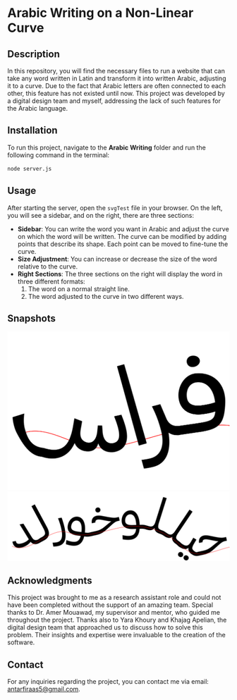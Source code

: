 # Arabic Writing on a Non-Linear Curve

## Description
In this repository, you will find the necessary files to run a website that can take any word written in Latin and transform it into written Arabic, adjusting it to a curve. Due to the fact that Arabic letters are often connected to each other, this feature has not existed until now. This project was developed by a digital design team and myself, addressing the lack of such features for the Arabic language.

## Installation
To run this project, navigate to the **Arabic Writing** folder and run the following command in the terminal:

```bash
node server.js
```

## Usage
After starting the server, open the `svgTest` file in your browser. On the left, you will see a sidebar, and on the right, there are three sections:

- **Sidebar**: You can write the word you want in Arabic and adjust the curve on which the word will be written. The curve can be modified by adding points that describe its shape. Each point can be moved to fine-tune the curve.
- **Size Adjustment**: You can increase or decrease the size of the word relative to the curve.
- **Right Sections**: The three sections on the right will display the word in three different formats:
  1. The word on a normal straight line.
  2. The word adjusted to the curve in two different ways.

## Snapshots
![Snapshot of the feature in action](assets/hell2.png)
![Snapshot of the feature in action](assets/example8.png)

## Acknowledgments
This project was brought to me as a research assistant role and could not have been completed without the support of an amazing team. Special thanks to Dr. Amer Mouawad, my supervisor and mentor, who guided me throughout the project. Thanks also to Yara Khoury and Khajag Apelian, the digital design team that approached us to discuss how to solve this problem. Their insights and expertise were invaluable to the creation of the software.

## Contact
For any inquiries regarding the project, you can contact me via email: [antarfiraas5@gmail.com](mailto:antarfiraas5@gmail.com).
